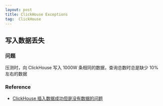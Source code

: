 ```yaml
---
layout: post
title: ClickHouse Exceptions
tag:  ClickHouse
---
```


## 写入数据丢失
### 问题
压测时，向 ClickHouse 写入 1000W 条相同的数据，查询总数时总是缺少 10% 左右的数据

### Reference
* [ClickHouse 插入数据成功但是没有数据的问题](https://blog.csdn.net/cwg_1992/article/details/100691109)
